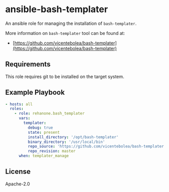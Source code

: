 ansible-bash-templater
=========

An ansible role for managing the installation of `bash-templater`.

More information on `bash-templater` tool can be found at:

  - [https://github.com/vicentebolea/bash-templater](https://github.com/vicentebolea/bash-templater)


Requirements
------------

This role requires git to be installed on the target system.

Example Playbook
----------------

```yaml
- hosts: all
  roles:
    - role: rehanone.bash_templater
      vars:
        templater:
          debug: true
          state: present
          install_directory: '/opt/bash-templater'
          binary_directory: '/usr/local/bin'
          repo_source: 'https://github.com/vicentebolea/bash-templater.git'
          repo_revision: master
      when: templater_manage
```

License
-------

Apache-2.0
